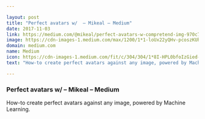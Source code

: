 ```yaml
---

layout: post
title: "Perfect avatars w/  – Mikeal – Medium"
date: 2017-11-03
link: https://medium.com/@mikeal/perfect-avatars-w-compretend-img-970c7679f773?source=rss------machine_learning-5
image: https://cdn-images-1.medium.com/max/1200/1*1-loUx22yQHv-pcoszKUhw.png
domain: medium.com
name: Medium
icon: https://cdn-images-1.medium.com/fit/c/304/304/1*8I-HPL0bfoIzGied-dzOvA.png
text: "How-to create perfect avatars against any image, powered by Machine Learning."

---
```


### Perfect avatars w/  – Mikeal – Medium

How-to create perfect avatars against any image, powered by Machine Learning.